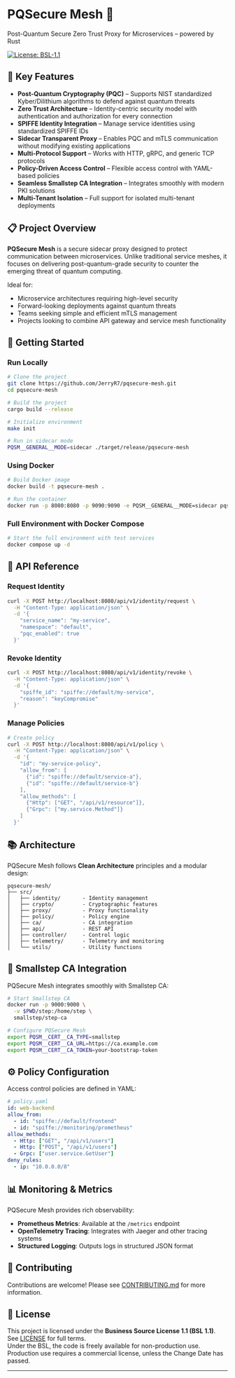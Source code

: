 # PQSecure Mesh 🦀

Post-Quantum Secure Zero Trust Proxy for Microservices – powered by Rust

[![License: BSL-1.1](https://img.shields.io/badge/license-BSL--1.1-blue)](LICENSE)

## 🔐 Key Features

- **Post-Quantum Cryptography (PQC)** – Supports NIST standardized Kyber/Dilithium algorithms to defend against quantum threats
- **Zero Trust Architecture** – Identity-centric security model with authentication and authorization for every connection
- **SPIFFE Identity Integration** – Manage service identities using standardized SPIFFE IDs
- **Sidecar Transparent Proxy** – Enables PQC and mTLS communication without modifying existing applications
- **Multi-Protocol Support** – Works with HTTP, gRPC, and generic TCP protocols
- **Policy-Driven Access Control** – Flexible access control with YAML-based policies
- **Seamless Smallstep CA Integration** – Integrates smoothly with modern PKI solutions
- **Multi-Tenant Isolation** – Full support for isolated multi-tenant deployments

## 📋 Project Overview

**PQSecure Mesh** is a secure sidecar proxy designed to protect communication between microservices. Unlike traditional service meshes, it focuses on delivering post-quantum-grade security to counter the emerging threat of quantum computing.

Ideal for:
- Microservice architectures requiring high-level security
- Forward-looking deployments against quantum threats
- Teams seeking simple and efficient mTLS management
- Projects looking to combine API gateway and service mesh functionality

## 🚀 Getting Started

### Run Locally

```bash
# Clone the project
git clone https://github.com/JerryR7/pqsecure-mesh.git
cd pqsecure-mesh

# Build the project
cargo build --release

# Initialize environment
make init

# Run in sidecar mode
PQSM__GENERAL__MODE=sidecar ./target/release/pqsecure-mesh
```

### Using Docker

```bash
# Build Docker image
docker build -t pqsecure-mesh .

# Run the container
docker run -p 8080:8080 -p 9090:9090 -e PQSM__GENERAL__MODE=sidecar pqsecure-mesh
```

### Full Environment with Docker Compose

```bash
# Start the full environment with test services
docker compose up -d
```

## 📝 API Reference

### Request Identity

```bash
curl -X POST http://localhost:8080/api/v1/identity/request \
  -H "Content-Type: application/json" \
  -d '{
    "service_name": "my-service",
    "namespace": "default",
    "pqc_enabled": true
  }'
```

### Revoke Identity

```bash
curl -X POST http://localhost:8080/api/v1/identity/revoke \
  -H "Content-Type: application/json" \
  -d '{
    "spiffe_id": "spiffe://default/my-service",
    "reason": "keyCompromise"
  }'
```

### Manage Policies

```bash
# Create policy
curl -X POST http://localhost:8080/api/v1/policy \
  -H "Content-Type: application/json" \
  -d '{
    "id": "my-service-policy",
    "allow_from": [
      {"id": "spiffe://default/service-a"},
      {"id": "spiffe://default/service-b"}
    ],
    "allow_methods": [
      {"Http": ["GET", "/api/v1/resource"]},
      {"Grpc": ["my.service.Method"]}
    ]
  }'
```

## 📚 Architecture

PQSecure Mesh follows **Clean Architecture** principles and a modular design:

```
pqsecure-mesh/
├── src/
│   ├── identity/       - Identity management
│   ├── crypto/         - Cryptographic features
│   ├── proxy/          - Proxy functionality
│   ├── policy/         - Policy engine
│   ├── ca/             - CA integration
│   ├── api/            - REST API
│   ├── controller/     - Control logic
│   ├── telemetry/      - Telemetry and monitoring
│   └── utils/          - Utility functions
```

## 🔗 Smallstep CA Integration

PQSecure Mesh integrates smoothly with Smallstep CA:

```bash
# Start Smallstep CA
docker run -p 9000:9000 \
  -v $PWD/step:/home/step \
  smallstep/step-ca

# Configure PQSecure Mesh
export PQSM__CERT__CA_TYPE=smallstep
export PQSM__CERT__CA_URL=https://ca.example.com
export PQSM__CERT__CA_TOKEN=your-bootstrap-token
```

## ⚙️ Policy Configuration

Access control policies are defined in YAML:

```yaml
# policy.yaml
id: web-backend
allow_from:
  - id: "spiffe://default/frontend"
  - id: "spiffe://monitoring/prometheus"
allow_methods:
  - Http: ["GET", "/api/v1/users"]
  - Http: ["POST", "/api/v1/users"]
  - Grpc: ["user.service.GetUser"]
deny_rules:
  - ip: "10.0.0.0/8"
```

## 📊 Monitoring & Metrics

PQSecure Mesh provides rich observability:

- **Prometheus Metrics**: Available at the `/metrics` endpoint
- **OpenTelemetry Tracing**: Integrates with Jaeger and other tracing systems
- **Structured Logging**: Outputs logs in structured JSON format

## 👥 Contributing

Contributions are welcome! Please see [CONTRIBUTING.md](CONTRIBUTING.md) for more information.

## 📜 License

This project is licensed under the **Business Source License 1.1 (BSL 1.1)**. See [LICENSE](LICENSE) for full terms.  
Under the BSL, the code is freely available for non-production use. Production use requires a commercial license, unless the Change Date has passed.

---